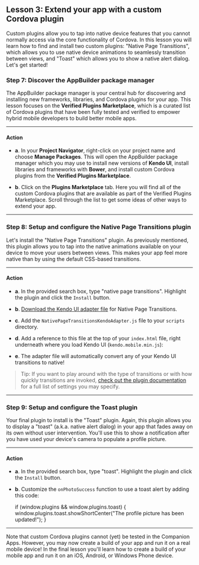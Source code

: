 ## Lesson 3: Extend your app with a custom Cordova plugin

Custom plugins allow you to tap into native device features that you cannot normally access via the core functionality of Cordova. In this lesson you will learn how to find and install two custom plugins: "Native Page Transitions", which allows you to use native device animations to seamlessly transition between views, and "Toast" which allows you to show a native alert dialog. Let's get started!

### Step 7: Discover the AppBuilder package manager

The AppBuilder package manager is your central hub for discovering and installing new frameworks, libraries, and Cordova plugins for your app. This lesson focuses on the **Verified Plugins Marketplace**, which is a curated list of Cordova plugins that have been fully tested and verified to empower hybrid mobile developers to build better mobile apps.

<hr data-action="start" />

#### Action

* **a**. In your **Project Navigator**, right-click on your project name and choose **Manage Packages**. This will open the AppBuilder package manager which you may use to install new versions of **Kendo UI**, install libraries and frameworks with **Bower**, and install custom Cordova plugins from the **Verified Plugins Marketplace**.

* **b**. Click on the **Plugins Marketplace** tab. Here you will find all of the custom Cordova plugins that are available as part of the Verified Plugins Marketplace. Scroll through the list to get some ideas of other ways to extend your app.

<hr data-action="end" />

### Step 8: Setup and configure the Native Page Transitions plugin

Let's install the "Native Page Transitions" plugin. As previously mentioned, this plugin allows you to tap into the native animations available on your device to move your users between views. This makes your app feel more native than by using the default CSS-based transitions.

<hr data-action="start" />

#### Action

* **a**. In the provided search box, type "native page transitions". Highlight the plugin and click the `Install` button.

* **b**. <a href="https://raw.githubusercontent.com/Telerik-Verified-Plugins/NativePageTransitions/master/adapters/NativePageTransitionsKendoAdapter.js" target="_blank">Download the Kendo UI adapter file</a> for Native Page Transitions.

* **c**. Add the `NativePageTransitionsKendoAdapter.js` file to your `scripts` directory.

* **d**. Add a reference to this file at the top of your `index.html` file, right underneath where you load Kendo UI (`kendo.mobile.min.js`):

	<script src="scripts/NativePageTransitionsKendoAdapter.js"></script>

* **e**. The adapter file will automatically convert any of your Kendo UI transitions to native!

> Tip: If you want to play around with the type of transitions or with how quickly transitions are invoked, <a href="http://plugins.telerik.com/plugin/native-page-transitions" target="_blank">check out the plugin documentation</a> for a full list of settings you may specify.

<hr data-action="end" />

### Step 9: Setup and configure the Toast plugin

Your final plugin to install is the "Toast" plugin. Again, this plugin allows you to display a "toast" (a.k.a. native alert dialog) in your app that fades away on its own without user intervention. You'll use this to show a notification after you have used your device's camera to populate a profile picture.

<hr data-action="start" />

#### Action

* **a**. In the provided search box, type "toast". Highlight the plugin and click the `Install` button.

* **b**. Customize the `onPhotoSuccess` function to use a toast alert by adding this code:

    if (window.plugins && window.plugins.toast) {
        window.plugins.toast.showShortCenter("The profile picture has been updated!");
    }

<hr data-action="end" />

Note that custom Cordova plugins cannot (yet) be tested in the Companion Apps. However, you may now create a build of your app and run it on a real mobile device! In the final lesson you'll learn how to create a build of your mobile app and run it on an iOS, Android, or Windows Phone device.
